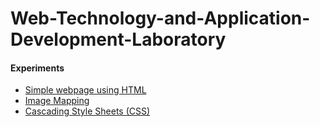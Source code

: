 # Web-Technology-and-Application-Development-Laboratory
#### Experiments
*  [Simple webpage using HTML](https://github.com/Rani-dha/Web-Technology-and-Application-Development-Laboratory/tree/main/Exp1%20Simple%20Webpage%20using%20HTML)
* [Image Mapping](https://github.com/Rani-dha/Web-Technology-and-Application-Development-Laboratory/tree/main/Exp2%20Image%20Mapping)
* [Cascading Style Sheets (CSS)](https://github.com/Rani-dha/Web-Technology-and-Application-Development-Laboratory/tree/main/Exp3%20Cascading%20Style%20Sheets%20(CSS) )
